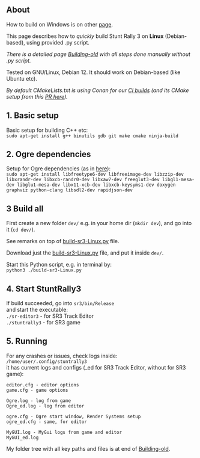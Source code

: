 ## About

How to build on Windows is on other [page](BuildingVS.md).

This page describes how to *quickly* build Stunt Rally 3 on **Linux** (Debian-based), using provided .py script.  

_There is a detailed page [Building-old](Building-old.md) with all steps done manually without .py script._  

Tested on GNU/Linux, Debian 12. It should work on Debian-based (like Ubuntu etc).  

_By default CMakeLists.txt is using Conan for our [CI builds](https://github.com/stuntrally/stuntrally3/actions) (and its CMake setup from this [PR here](https://github.com/stuntrally/stuntrally3/pull/1))._  

## 1. Basic setup

Basic setup for building C++ etc:  
`sudo apt-get install g++ binutils gdb git make cmake ninja-build`

## 2. Ogre dependencies

Setup for Ogre dependencies (as in [here](https://github.com/OGRECave/ogre-next#dependencies-linux)):  
`sudo apt-get install libfreetype6-dev libfreeimage-dev libzzip-dev libxrandr-dev libxcb-randr0-dev libxaw7-dev freeglut3-dev libgl1-mesa-dev libglu1-mesa-dev libx11-xcb-dev libxcb-keysyms1-dev doxygen graphviz python-clang libsdl2-dev rapidjson-dev`

## 3 Build all

First create a new folder `dev/` e.g. in your home dir (`mkdir dev`), and go into it (`cd dev/`).

See remarks on top of [build-sr3-Linux.py](../build-sr3-Linux.py) file.

Download just the [build-sr3-Linux.py](../build-sr3-Linux.py) file, and put it inside `dev/`.

Start this Python script, e.g. in terminal by:  
`python3 ./build-sr3-Linux.py`

## 4. Start StuntRally3

If build succeeded, go into `sr3/bin/Release`  
and start the executable:  
`./sr-editor3` - for SR3 Track Editor  
`./stuntrally3` - for SR3 game  

## 5. Running

For any crashes or issues, check logs inside:  
`/home/user/.config/stuntrally3`  
it has current logs and configs (_ed for SR3 Track Editor, without for SR3 game):
```
editor.cfg - editor options
game.cfg - game options

Ogre.log - log from game
Ogre_ed.log - log from editor

ogre.cfg - Ogre start window, Render Systems setup
ogre_ed.cfg - same, for editor

MyGUI.log - MyGui logs from game and editor
MyGUI_ed.log
```

My folder tree with all key paths and files is at end of [Building-old](Building-old.md).
